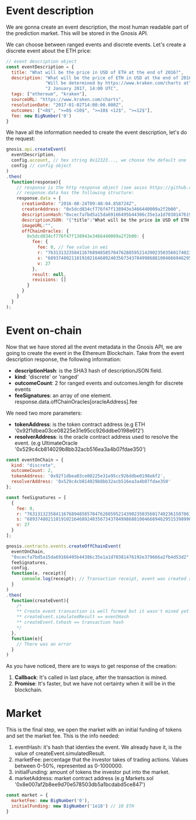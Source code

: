 # Event description
We are gonna create an event description, the most human readable part of the
prediction market. This will be stored in the Gnosis API.

We can choose between ranged events and discrete events. Let's create a
discrete event about the ETH price:

```js
// event description object
const eventDescription = {
  title: "What will be the price in USD of ETH at the end of 2016?",
  description: "What will be the price of ETH in USD at the end of 2016? the price" +
               "Will be determined by https://www.kraken.com/charts at" +
               "2 January 2017, 14:00 UTC",
  tags: ["ethereum", "kraken"],
  sourceURL: "https://www.kraken.com/charts",
  resolutionDate: "2017-01-02T14:00:00.000Z",
  outcomes: ["<8$", ">=8$ <10$", ">=10$ <12$", ">=12$"],
  fee: new BigNumber('0')
}
```

We have all the information needed to create the event description, let's do the
request:

```js
gnosis.api.createEvent(
  eventDescription,
  config.account, // hex string 0x12323..., we choose the default one
  config // config object
)
.then(
  function(response){
    // response is the http response object (see axios https://github.com/mzabriskie/axios)
    // response.data has the following structure:
    response.data = {
      creationDate: "2016-08-24T09:48:04.858724Z",
      creatorAddress: "0x5dcd834cf776f47f138943e3466440009a2f2b00",
      descriptionHash:"0xcecfa7bd5a15da69166495b44386c35e1a1d70381476192e379666a2fb4d53d2",
      descriptionJSON: "{"title":"What will be the price in USD of ETH at the end of 2016?","description":"What will be the price of ETH in USD at the end of 2016? the priceWill be determined by https://www.kraken.com/charts at2 January 2017, 14:00 UTC","resolutionDate":"2017-01-02T14:00:00.000Z","sourceURL":"https://www.kraken.com/charts","tags":["ethereum","kraken"],"outcomes":["<8$",">=8$ <10$",">=10$ <12$",">=12$"]}",
      imageURL:"",
      offChainOracles: {
        0x5dcd834cf776f47f138943e3466440009a2f2b00: {
          fee: {          
            fee: 0, // fee value in wei
            r: "76313132358411676894858570476288595214390235035601740236150786169812569527480",
            s: "6893748021101910216468924035673437049986881004666946295153989969887086026472",
            v: 27
          },
          result: null,
          revisions: []
        }
      }
    }
  }
);
```

# Event on-chain
Now that we have stored all the event metadata in the Gnosis API, we are going
to create the event in the Ethereum Blockchain.
Take from the event description response, the following information:

* **descriptionHash**: is the SHA3 hash of descriptionJSON field.
* **kind**: 'discrete' or 'ranged'
* **outcomeCount**: 2 for ranged events and outcomes.length for discrete events
* **feeSignatures**: an array of one element. response.data.offChainOracles[oracleAddress].fee

We need two more parameters:

* **tokenAddress**: is the token contract address (e.g ETH '0x92f1dbea03ce08225e31e95cc926ddbe0198e6f2')
* **resolverAddress**: is the oracle contract address used to resolve the event. (e.g UltimateOracle '0x529c4cb814029b8bb32acb516ea3a4b07fdae350')

```js
const eventOnChain = {
  kind: "discrete",
  outcomeCount: 2,  
  tokenAddress: '0x92f1dbea03ce08225e31e95cc926ddbe0198e6f2',
  resolverAddress: '0x529c4cb814029b8bb32acb516ea3a4b07fdae350'
};

const feeSignatures = [
  {
    fee: 0,
    r: "76313132358411676894858570476288595214390235035601740236150786169812569527480",
    s: "6893748021101910216468924035673437049986881004666946295153989969887086026472",
    v: 27
  }
];

gnosis.contracts.events.createOffChainEvent(
  eventOnChain,
  "0xcecfa7bd5a15da69166495b44386c35e1a1d70381476192e379666a2fb4d53d2", // descriptionHash
  feeSignatures,
  config,
  function(e, receipt){
      console.log(receipt); // Transaction receipt, event was created and transactions was mined
  }
)
.then(
  function(createEvent){
    /*
    ** Create event transaction is well formed but it wasn't mined yet
    ** createEvent.simulatedResult == eventHash
    ** createEvent.txhash == transaction hash    
    */
  },
  function(e){
    // There was an error
  }
)
```

As you have noticed, there are to ways to get response of the creation:

1. **Callback**: It's called in last place, after the transaction is mined.
2. **Promise**: It's faster, but we have not certainty when it will be in the blockchain.

# Market
This is the final step, we open the market with an initial funding of tokens and
set the market fee.
This is the info needed:

1. eventHash: it's hash that identies the event. We already have it, is the
  value of createEvent.simulatedResult.
2. marketFee: percentage that the investor takes of trading actions.
Values between 0-50%, represented as 0-1000000.
3. initialFunding: amount of tokens the investor put into the market.
4. marketAddress: market contract address (e.g Markets.sol '0x8e007af2b8ee9d70e578503db5a1bcdabd5ce847')

```js
const market = {
  marketFee: new BigNumber('0'),
  initialFunding: new BigNumber('1e18') // 10 ETH  
}
```
